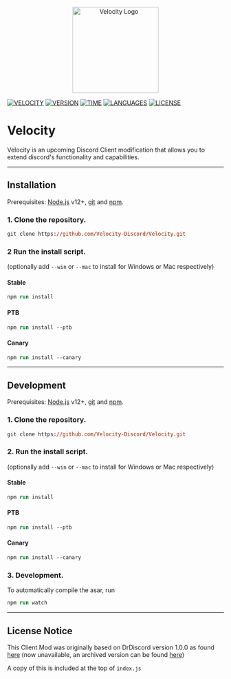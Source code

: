 <p align="center">
  <img width="200" src="https://velocity-discord.netlify.app/assets/icon.png" alt="Velocity Logo">
</p>

[![VELOCITY](https://img.shields.io/badge/Velocity-6587F4?style=for-the-badge)](https://velocity-discord.netlify.app/)
[![VERSION](https://img.shields.io/github/package-json/v/Velocity-Discord/Velocity?color=%236587F4&style=for-the-badge)](#)
[![TIME](https://wakatime.com/badge/user/00c7afe5-77ae-4122-9969-8fa677814618/project/1f74c2c2-3a21-419d-87b2-31462a60e9fc.svg?style=for-the-badge&color=6587F4)](#)
[![LANGUAGES](https://img.shields.io/github/languages/count/Velocity-Discord/Velocity?style=for-the-badge&color=6587F4)](#)
[![LICENSE](https://img.shields.io/github/license/Velocity-Discord/Velocity?color=6587F4&style=for-the-badge)](https://github.com/Velocity-Discord/Velocity/blob/main/LICENSE)

# Velocity
Velocity is an upcoming Discord Client modification that allows you to extend discord's functionality and capabilities. 

---
## Installation

Prerequisites: [Node.js](https://nodejs.org/en/) v12+, [git](https://git-scm.com/) and [npm](https://www.npmjs.com/).

### 1. Clone the repository.
```ps
git clone https://github.com/Velocity-Discord/Velocity.git
```

### 2 Run the install script.
(optionally add `--win` or `--mac` to install for Windows or Mac respectively)

#### Stable 
```ps
npm run install
```

#### PTB
```ps
npm run install --ptb
```

#### Canary
```ps
npm run install --canary
```

---
## Development
Prerequisites: [Node.js](https://nodejs.org/en/) v12+, [git](https://git-scm.com/) and [npm](https://www.npmjs.com/).

### 1. Clone the repository.
```ps
git clone https://github.com/Velocity-Discord/Velocity.git
```

### 2. Run the install script.
(optionally add `--win` or `--mac` to install for Windows or Mac respectively)

#### Stable 
```ps
npm run install
```

#### PTB
```ps
npm run install --ptb
```

#### Canary
```ps
npm run install --canary
```

### 3. Development. 
To automatically compile the asar, run 
```ps
npm run watch
```

---
## License Notice
This Client Mod was originally based on DrDiscord version 1.0.0 as found [here](https://github.com/Dr-Discord/DrDiscord) (now unavailable, an archived version can be found [here](https://github.com/unknown81311/DrDiscord))

A copy of this is included at the top of `index.js`
